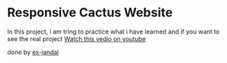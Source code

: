# Responsive Cactus Website

In this project, i am tring to practice what i have learned and if you want to see the real project [Watch this vedio on youtube](https://youtu.be/x9pm31GVduo)

done by [ex-jandal](linktr.ee/ex.jandal)